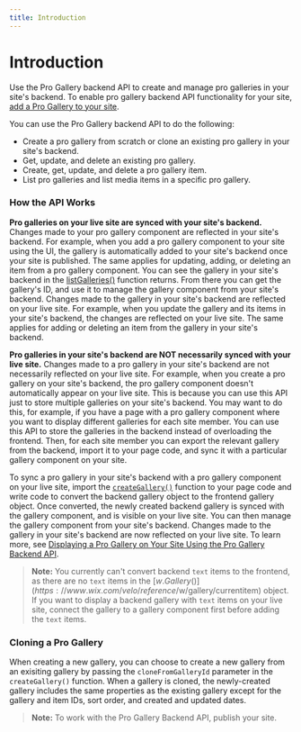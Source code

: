 ```yaml
---
title: Introduction
---
```


# Introduction

Use the Pro Gallery backend API to create and manage pro galleries in your site's backend. To enable pro gallery backend API functionality for your site, [add a Pro Gallery to your site](https://support.wix.com/en/article/wix-pro-gallery-adding-and-setting-up-your-gallery). 


You can use the Pro Gallery backend API to do the following:
+ Create a pro gallery from scratch or clone an existing pro gallery in your site's backend.
+ Get, update, and delete an existing pro gallery.
+ Create, get, update, and delete a pro gallery item. 
+ List pro galleries and list media items in a specific pro gallery. 


### How the API Works

**Pro galleries on your live site are synced with your site's backend.**
Changes made to your pro gallery component are reflected in your site's backend. For example, when you add a pro gallery component to your site using the UI, the gallery is automatically added to your site's backend once your site is published. The same applies for updating, adding, or deleting an item from a pro gallery component. You can see the gallery in your site's backend in the [listGalleries()](listgalleries) function returns. From there you can get the gallery's ID, and use it to manage the gallery component from your site's backend. Changes made to the gallery in your site's backend are reflected on your live site. For example, when you update the gallery and its items in your site's backend, the changes are reflected on your live site. The same applies for adding or deleting an item from the gallery in your site's backend. 

**Pro galleries in your site's backend are NOT necessarily synced with your live site.**
Changes made to a pro gallery in your site's backend are not necessarily reflected on your live site. For example, when you create a pro gallery on your site's backend, the pro gallery component doesn't automatically appear on your live site. This is because you can use this API just to store multiple galleries on your site's backend. You may want to do this, for example, if you have a page with a pro gallery component where you want to display different galleries for each site member. You can use this API to store the galleries in the backend instead of overloading the frontend. Then, for each site member you can export the relevant gallery from the backend, import it to your page code, and sync it with a particular gallery component on your site. 

To sync a pro gallery in your site's backend with a pro gallery component on your live site, import the [`createGallery()`](#creategallery) function to your page code and write code to convert the backend gallery object to the frontend gallery object. Once converted, the newly created backend gallery is synced with the gallery component, and is visible on your live site. You can then manage the gallery component from your site's backend. Changes made to the gallery in your site's backend are now reflected on your live site. To learn more, see [Displaying a Pro Gallery on Your Site Using the Pro Gallery Backend API](https://support.wix.com/en/article/velo-tutorial-displaying-a-pro-gallery-on-your-site-using-the-pro-gallery-backend-api).

>**Note:** You currently can't convert backend `text` items to the frontend, as there are no `text` items in the [$w.Gallery()](https://www.wix.com/velo/reference/$w/gallery/currentitem) object. If you want to display a backend gallery with `text` items on your live site, connect the gallery to a gallery component first before adding the `text` items. 


### Cloning a Pro Gallery
When creating a new gallery, you can choose to create a new gallery from an exisiting gallery by passing the `cloneFromGalleryId` parameter in the `createGallery()` function. When a gallery is cloned, the newly-created gallery includes the same properties as the existing gallery except for the gallery and item IDs, sort order, and created and updated dates.


>**Note:** 
To work with the Pro Gallery Backend API, publish your site. 

